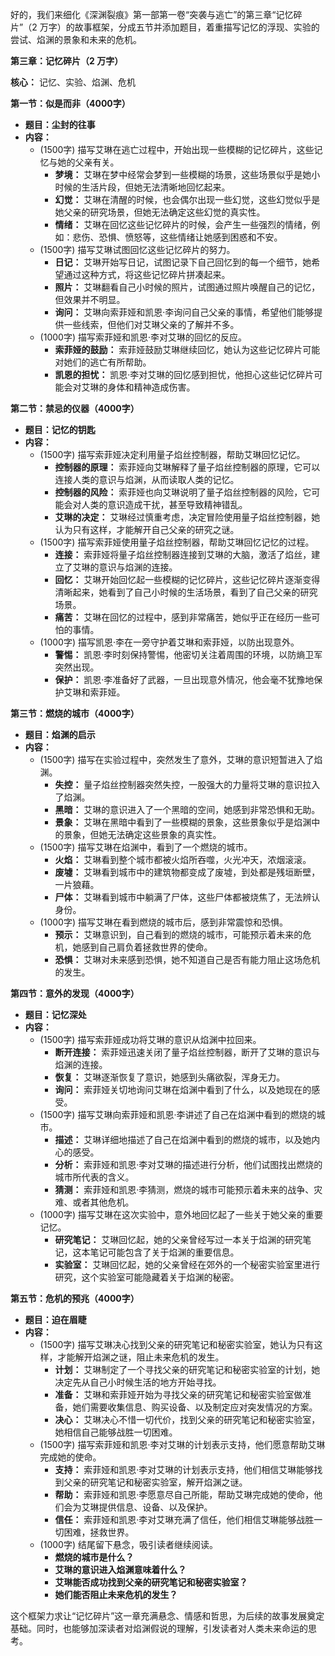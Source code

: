 好的，我们来细化《深渊裂痕》第一部第一卷“突袭与逃亡”的第三章“记忆碎片”（2 万字）的故事框架，分成五节并添加题目，着重描写记忆的浮现、实验的尝试、焰渊的景象和未来的危机。

**第三章：记忆碎片（2 万字）**

**核心：** 记忆、实验、焰渊、危机

**第一节：似是而非（4000字）**

*   **题目：尘封的往事**
*   **内容：**
    *   (1500字) 描写艾琳在逃亡过程中，开始出现一些模糊的记忆碎片，这些记忆与她的父亲有关。
        *   **梦境：** 艾琳在梦中经常会梦到一些模糊的场景，这些场景似乎是她小时候的生活片段，但她无法清晰地回忆起来。
        *   **幻觉：** 艾琳在清醒的时候，也会偶尔出现一些幻觉，这些幻觉似乎是她父亲的研究场景，但她无法确定这些幻觉的真实性。
        *   **情绪：** 艾琳在回忆这些记忆碎片的时候，会产生一些强烈的情绪，例如：悲伤、恐惧、愤怒等，这些情绪让她感到困惑和不安。
    *   (1500字) 描写艾琳试图回忆这些记忆碎片的努力。
        *   **日记：** 艾琳开始写日记，试图记录下自己回忆到的每一个细节，她希望通过这种方式，将这些记忆碎片拼凑起来。
        *   **照片：** 艾琳翻看自己小时候的照片，试图通过照片唤醒自己的记忆，但效果并不明显。
        *   **询问：** 艾琳向索菲娅和凯恩·李询问自己父亲的事情，希望他们能够提供一些线索，但他们对艾琳父亲的了解并不多。
    *   (1000字) 描写索菲娅和凯恩·李对艾琳的回忆的反应。
        *   **索菲娅的鼓励：** 索菲娅鼓励艾琳继续回忆，她认为这些记忆碎片可能对她们的逃亡有所帮助。
        *   **凯恩的担忧：** 凯恩·李对艾琳的回忆感到担忧，他担心这些记忆碎片可能会对艾琳的身体和精神造成伤害。

**第二节：禁忌的仪器（4000字）**

*   **题目：记忆的钥匙**
*   **内容：**
    *   (1500字) 描写索菲娅决定利用量子焰丝控制器，帮助艾琳回忆记忆。
        *   **控制器的原理：** 索菲娅向艾琳解释了量子焰丝控制器的原理，它可以连接人类的意识与焰渊，从而读取人类的记忆。
        *   **控制器的风险：** 索菲娅也向艾琳说明了量子焰丝控制器的风险，它可能会对人类的意识造成干扰，甚至导致精神错乱。
        *   **艾琳的决定：** 艾琳经过慎重考虑，决定冒险使用量子焰丝控制器，她认为只有这样，才能解开自己父亲的研究之谜。
    *   (1500字) 描写索菲娅使用量子焰丝控制器，帮助艾琳回忆记忆的过程。
        *   **连接：** 索菲娅将量子焰丝控制器连接到艾琳的大脑，激活了焰丝，建立了艾琳的意识与焰渊的连接。
        *   **回忆：** 艾琳开始回忆起一些模糊的记忆碎片，这些记忆碎片逐渐变得清晰起来，她看到了自己小时候的生活场景，看到了自己父亲的研究场景。
        *   **痛苦：** 艾琳在回忆的过程中，感到非常痛苦，她似乎正在经历一些可怕的事情。
    *   (1000字) 描写凯恩·李在一旁守护着艾琳和索菲娅，以防出现意外。
        *   **警惕：** 凯恩·李时刻保持警惕，他密切关注着周围的环境，以防熵卫军突然出现。
        *   **保护：** 凯恩·李准备好了武器，一旦出现意外情况，他会毫不犹豫地保护艾琳和索菲娅。

**第三节：燃烧的城市（4000字）**

*   **题目：焰渊的启示**
*   **内容：**
    *   (1500字) 描写在实验过程中，突然发生了意外，艾琳的意识短暂进入了焰渊。
        *   **失控：** 量子焰丝控制器突然失控，一股强大的力量将艾琳的意识拉入了焰渊。
        *   **黑暗：** 艾琳的意识进入了一个黑暗的空间，她感到非常恐惧和无助。
        *   **景象：** 艾琳在黑暗中看到了一些模糊的景象，这些景象似乎是焰渊中的景象，但她无法确定这些景象的真实性。
    *   (1500字) 描写艾琳在焰渊中，看到了一个燃烧的城市。
        *   **火焰：** 艾琳看到整个城市都被火焰所吞噬，火光冲天，浓烟滚滚。
        *   **废墟：** 艾琳看到城市中的建筑物都变成了废墟，到处都是残垣断壁，一片狼藉。
        *   **尸体：** 艾琳看到城市中躺满了尸体，这些尸体都被烧焦了，无法辨认身份。
    *   (1000字) 描写艾琳在看到燃烧的城市后，感到非常震惊和恐惧。
        *   **预示：** 艾琳意识到，自己看到的燃烧的城市，可能预示着未来的危机，她感到自己肩负着拯救世界的使命。
        *   **恐惧：** 艾琳对未来感到恐惧，她不知道自己是否有能力阻止这场危机的发生。

**第四节：意外的发现（4000字）**

*   **题目：记忆深处**
*   **内容：**
    *   (1500字) 描写索菲娅成功将艾琳的意识从焰渊中拉回来。
        *   **断开连接：** 索菲娅迅速关闭了量子焰丝控制器，断开了艾琳的意识与焰渊的连接。
        *   **恢复：** 艾琳逐渐恢复了意识，她感到头痛欲裂，浑身无力。
        *   **询问：** 索菲娅关切地询问艾琳在焰渊中看到了什么，以及她现在的感受。
    *   (1500字) 描写艾琳向索菲娅和凯恩·李讲述了自己在焰渊中看到的燃烧的城市。
        *   **描述：** 艾琳详细地描述了自己在焰渊中看到的燃烧的城市，以及她内心的感受。
        *   **分析：** 索菲娅和凯恩·李对艾琳的描述进行分析，他们试图找出燃烧的城市所代表的含义。
        *   **猜测：** 索菲娅和凯恩·李猜测，燃烧的城市可能预示着未来的战争、灾难、或者其他危机。
    *   (1000字) 描写艾琳在这次实验中，意外地回忆起了一些关于她父亲的重要记忆。
        *   **研究笔记：** 艾琳回忆起，她的父亲曾经写过一本关于焰渊的研究笔记，这本笔记可能包含了关于焰渊的重要信息。
        *   **实验室：** 艾琳回忆起，她的父亲曾经在郊外的一个秘密实验室里进行研究，这个实验室可能隐藏着关于焰渊的秘密。

**第五节：危机的预兆（4000字）**

*   **题目：迫在眉睫**
*   **内容：**
    *   (1500字) 描写艾琳决心找到父亲的研究笔记和秘密实验室，她认为只有这样，才能解开焰渊之谜，阻止未来危机的发生。
        *   **计划：** 艾琳制定了一个寻找父亲的研究笔记和秘密实验室的计划，她决定先从自己小时候生活的地方开始寻找。
        *   **准备：** 艾琳和索菲娅开始为寻找父亲的研究笔记和秘密实验室做准备，她们需要收集信息、购买设备、以及制定应对突发情况的方案。
        *   **决心：** 艾琳决心不惜一切代价，找到父亲的研究笔记和秘密实验室，她相信自己能够战胜一切困难。
    *   (1500字) 描写索菲娅和凯恩·李对艾琳的计划表示支持，他们愿意帮助艾琳完成她的使命。
        *   **支持：** 索菲娅和凯恩·李对艾琳的计划表示支持，他们相信艾琳能够找到父亲的研究笔记和秘密实验室，解开焰渊之谜。
        *   **帮助：** 索菲娅和凯恩·李愿意尽自己所能，帮助艾琳完成她的使命，他们会为艾琳提供信息、设备、以及保护。
        *   **信任：** 索菲娅和凯恩·李对艾琳充满了信任，他们相信艾琳能够战胜一切困难，拯救世界。
    *   (1000字) 结尾留下悬念，吸引读者继续阅读。
        *   **燃烧的城市是什么？**
        *   **艾琳的意识进入焰渊意味着什么？**
        *   **艾琳能否成功找到父亲的研究笔记和秘密实验室？**
        *   **她们能否阻止未来危机的发生？**

这个框架力求让“记忆碎片”这一章充满悬念、情感和哲思，为后续的故事发展奠定基础。同时，也能够加深读者对焰渊假说的理解，引发读者对人类未来命运的思考。